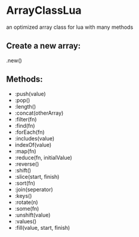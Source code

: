 # ArrayClassLua
an optimized array class for lua with many methods

## Create a new array:

<Array>.new()


## Methods:

  - <Array>:push(value)
  - <Array>:pop()
  - <Array>:length()
  - <Array>:concat(otherArray)
  - <Array>:filter(fn)
  - <Array>:find(fn)
  - <Array>:forEach(fn)
  - <Array>:includes(value)
  - <Array>indexOf(value)
  - <Array>:map(fn)
  - <Array>:reduce(fn, initialValue)
  - <Array>:reverse()
  - <Array>:shift()
  - <Array>:slice(start, finish)
  - <Array>:sort(fn)
  - <Array>:join(seperator)
  - <Array>:keys()
  - <Array>:rotate(n)
  - <Array>:some(fn)
  - <Array>:unshift(value)
  - <Array>:values()
  - <Array>:fill(value, start, finish)
